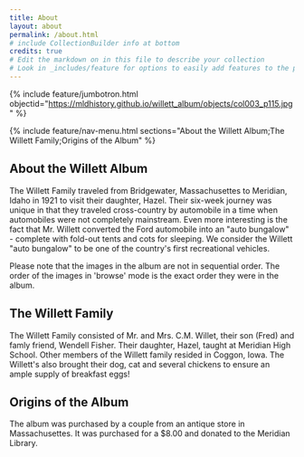 ```yaml
---
title: About
layout: about
permalink: /about.html
# include CollectionBuilder info at bottom
credits: true
# Edit the markdown on in this file to describe your collection
# Look in _includes/feature for options to easily add features to the page
---
```

{% include feature/jumbotron.html objectid="https://mldhistory.github.io/willett_album/objects/col003_p115.jpg" %}

{% include feature/nav-menu.html sections="About the Willett Album;The Willett Family;Origins of the Album" %}

## About the Willett Album
The Willett Family traveled from Bridgewater, Massachusettes to Meridian, Idaho in 1921 to visit their daughter, Hazel. Their six-week journey was unique in that they traveled cross-country by automobile in a time when automobiles were not completely mainstream. Even more interesting is the fact that Mr. Willett converted the Ford automobile into an "auto bungalow" - complete with fold-out tents and cots for sleeping. We consider the Willett "auto bungalow" to be one of the country's first recreational vehicles. 

Please note that the images in the album are not in sequential order. The order of the images in 'browse' mode is the exact order they were in the album.
## The Willett Family
The Willett Family consisted of Mr. and Mrs. C.M. Willet, their son (Fred) and famly friend, Wendell Fisher. Their daughter, Hazel, taught at Meridian High School. Other members of the Willett family resided in Coggon, Iowa. The Willett's also brought their dog, cat and several chickens to ensure an ample supply of breakfast eggs!
## Origins of the Album
The album was purchased by a couple from an antique store in Massachusettes. It was purchased for a $8.00 and donated to the Meridian Library.
